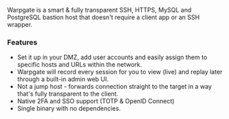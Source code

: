 Warpgate is a smart & fully transparent SSH, HTTPS, MySQL and PostgreSQL bastion host that doesn't require a client app or an SSH wrapper.

### Features

- Set it up in your DMZ, add user accounts and easily assign them to specific hosts and URLs within the network.
- Warpgate will record every session for you to view (live) and replay later through a built-in admin web UI.
- Not a jump host - forwards connection straight to the target in a way that's fully transparent to the client.
- Native 2FA and SSO support (TOTP & OpenID Connect)
- Single binary with no dependencies.
